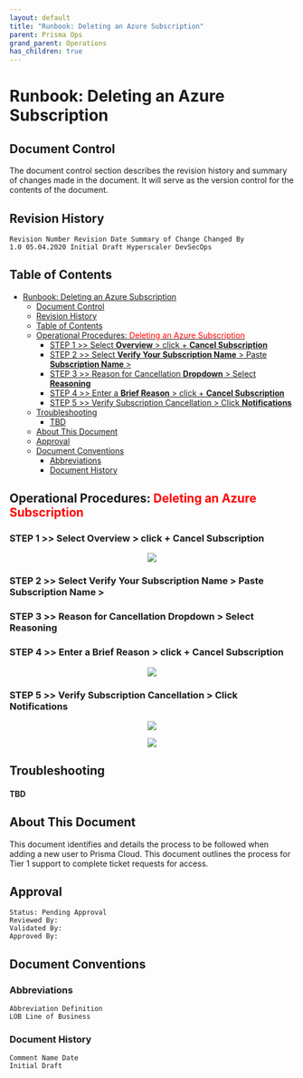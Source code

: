 ```yaml
---
layout: default
title: "Runbook: Deleting an Azure Subscription"
parent: Prisma Ops
grand_parent: Operations
has_children: true
---
```


# Runbook: Deleting an Azure Subscription

## Document Control

The document control section describes the revision history and summary of changes made in the document. It will serve as the version control
for the contents of the document.

## Revision History

```
Revision Number Revision Date Summary of Change Changed By
1.0 05.04.2020 Initial Draft Hyperscaler DevSecOps
```

## Table of Contents

- [Runbook: Deleting an Azure Subscription](#runbook--deleting-an-azure-subscription)
  - [Document Control](#document-control)
  - [Revision History](#revision-history)
  - [Table of Contents](#table-of-contents)
  - [Operational Procedures: <span style="color:red">Deleting an Azure Subscription</span>](#operational-procedures----span-style--color-red--deleting-an-azure-subscription--span-)
    - [STEP 1 >> Select **Overview** > click + **Cancel Subscription**](#step-1------select---overview-----click-----cancel-subscription--)
    - [STEP 2 >> Select **Verify Your Subscription Name** > Paste **Subscription Name** >](#step-2------select---verify-your-subscription-name-----paste---subscription-name----)
    - [STEP 3 >> Reason for Cancellation **Dropdown** > Select **Reasoning**](#step-3----reason-for-cancellation---dropdown-----select---reasoning--)
    - [STEP 4 >> Enter a **Brief Reason** > click + **Cancel Subscription**](#step-4----enter-a---brief-reason-----click-----cancel-subscription--)
    - [STEP 5 >> Verify Subscription Cancellation > Click **Notifications**](#step-5------verify-subscription-cancellation---click---notifications--)
  - [Troubleshooting](#troubleshooting)
    - [TBD](#tbd)
  - [About This Document](#about-this-document)
  - [Approval](#approval)
  - [Document Conventions](#document-conventions)
    - [Abbreviations](#abbreviations)
    - [Document History](#document-history)

## Operational Procedures: <span style="color:red">Deleting an Azure Subscription</span>

### STEP 1 >> Select **Overview** > click + **Cancel Subscription**

  <p></p>
  <p align="center">
    <img width="" height="" align="center" img src="/assets/docs-images/azure_delete_subscription/azure_deleting_subscription_step_1.PNG">
  </p>

### STEP 2 >> Select **Verify Your Subscription Name** > Paste **Subscription Name** >

### STEP 3 >> Reason for Cancellation **Dropdown** > Select **Reasoning**

### STEP 4 >> Enter a **Brief Reason** > click + **Cancel Subscription**

  <p></p>
  <p align="center">
    <img width="" height="" align="center" src="/assets/docs-images/azure_delete_subscription/azure_deleting_subscription_step_2.PNG">
  </p>

### STEP 5 >> Verify Subscription Cancellation > Click **Notifications**

<p></p>
<p align="center">
  <img width="" height="" align="center" src="/assets/docs-images/azure_delete_subscription/azure_deleting_subscription_step_4.PNG">
</p>
  <p></p>
  <p align="center">
     <img width="" height="" align="center" src="/assets/docs-images/azure_delete_subscription/azure_deleting_subscription_step_3.PNG">
  </p>

## Troubleshooting

#### TBD

## About This Document

This document identifies and details the process to be followed when adding a new user to Prisma Cloud. This document outlines the process for Tier 1 support to complete ticket requests for access.

## Approval

```
Status: Pending Approval
Reviewed By:
Validated By:
Approved By:
```

## Document Conventions

### Abbreviations

```
Abbreviation Definition
LOB Line of Business
```

### Document History

```
Comment Name Date
Initial Draft
```
